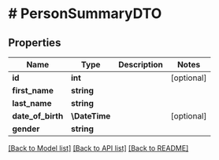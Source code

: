 # # PersonSummaryDTO

## Properties

Name | Type | Description | Notes
------------ | ------------- | ------------- | -------------
**id** | **int** |  | [optional]
**first_name** | **string** |  |
**last_name** | **string** |  |
**date_of_birth** | **\DateTime** |  | [optional]
**gender** | **string** |  |

[[Back to Model list]](../../README.md#models) [[Back to API list]](../../README.md#endpoints) [[Back to README]](../../README.md)
